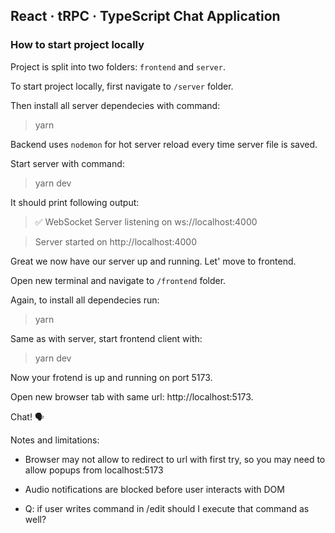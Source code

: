 ## React · tRPC · TypeScript Chat Application

### How to start project locally

Project is split into two folders: `frontend` and `server`.

To start project locally, first navigate to `/server` folder.

Then install all server dependecies with command:

> yarn

Backend uses `nodemon` for hot server reload every time server file is saved.

Start server with command:

> yarn dev

It should print following output:

> ✅ WebSocket Server listening on ws://localhost:4000

> Server started on http://localhost:4000

Great we now have our server up and running. Let' move to frontend.

Open new terminal and navigate to `/frontend` folder.

Again, to install all dependecies run:

> yarn

Same as with server, start frontend client with:

> yarn dev

Now your frotend is up and running on port 5173.

Open new browser tab with same url: http://localhost:5173.

Chat! 🗣️

Notes and limitations:

- Browser may not allow to redirect to url with first try, so you may need to allow popups from localhost:5173

- Audio notifications are blocked before user interacts with DOM

- Q: if user writes command in /edit should I execute that command as well?
